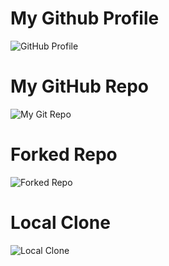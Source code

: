 # My Github Profile
![GitHub Profile](https://user-images.githubusercontent.com/29227654/80384294-9d169500-889c-11ea-81e7-a8e1c7e62fa0.PNG)

# My GitHub Repo
![My Git Repo](https://user-images.githubusercontent.com/29227654/80384387-b9b2cd00-889c-11ea-8acb-beb5adcaa485.PNG)

# Forked Repo
![Forked Repo](https://user-images.githubusercontent.com/29227654/80384497-dcdd7c80-889c-11ea-80ca-264bdd50e9c6.PNG)

# Local Clone
![Local Clone](https://user-images.githubusercontent.com/29227654/80384586-f8e11e00-889c-11ea-942d-7198679c4ea6.PNG)